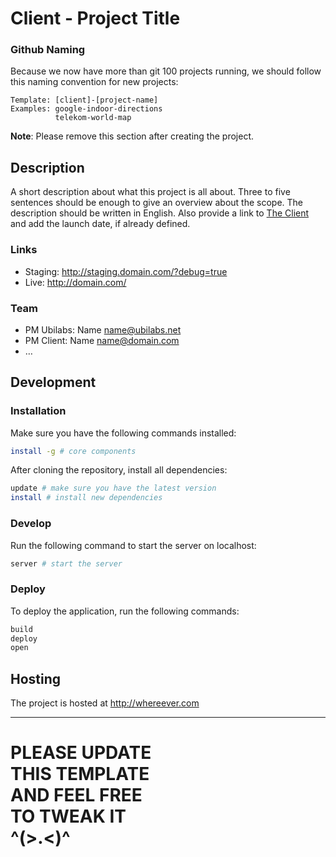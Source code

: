# Client - Project Title

### Github Naming

Because we now have more than git 100 projects running, we should follow this naming convention for new projects:

```
Template: [client]-[project-name]
Examples: google-indoor-directions
          telekom-world-map
```

**Note**: Please remove this section after creating the project.

## Description

A short description about what this project is all about. 
Three to five sentences should be enough to give an overview about the scope.
The description should be written in English.
Also provide a link to [The Client](http://client.com) and add the launch date, if already defined.

### Links

* Staging: http://staging.domain.com/?debug=true
* Live: http://domain.com/

### Team

* PM Ubilabs: Name <name@ubilabs.net>
* PM Client: Name <name@domain.com>
* …

## Development

### Installation

Make sure you have the following commands installed:

```sh
install -g # core components
```

After cloning the repository, install all dependencies:

```sh
update # make sure you have the latest version
install # install new dependencies
```

### Develop

Run the following command to start the server on localhost:

```sh
server # start the server
```

### Deploy

To deploy the application, run the following commands:

```sh
build
deploy
open
```

## Hosting

The project is hosted at http://whereever.com

---
# PLEASE UPDATE <br>THIS TEMPLATE <br>AND FEEL FREE<br> TO TWEAK IT<br>^(>.<)^
